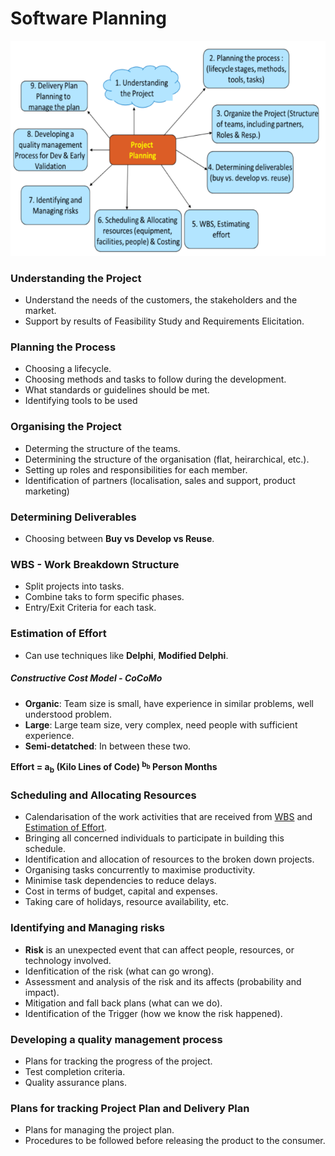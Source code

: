 # Software Planning

![Planning](images/PM_plan.png)

### Understanding the Project

- Understand the needs of the customers, the stakeholders and the market.
- Support by results of Feasibility Study and Requirements Elicitation.

### Planning the Process

- Choosing a lifecycle.
- Choosing methods and tasks to follow during the development.
- What standards or guidelines should be met.
- Identifying tools to be used

### Organising the Project

- Determing the structure of the teams.
- Determining the structure of the organisation (flat, heirarchical, etc.).
- Setting up roles and responsibilities for each member.
- Identification of partners (localisation, sales and support, product marketing)

### Determining Deliverables

- Choosing between **Buy vs Develop vs Reuse**.

### WBS - Work Breakdown Structure

- Split projects into tasks.
- Combine taks to form specific phases. 
- Entry/Exit Criteria for each task.

### Estimation of Effort

- Can use techniques like **Delphi**, **Modified Delphi**.

##### Constructive Cost Model - CoCoMo

- **Organic**: Team size is small, have experience in similar problems, well understood problem.
- **Large**: Large team size, very complex, need people with sufficient experience.
- **Semi-detatched**: In between these two.

**Effort = a<sub>b</sub> (Kilo Lines of Code) <sup>b<sub>b</sub></sup> Person Months**

### Scheduling and Allocating Resources

- Calendarisation of the work activities that are received from [WBS](#wbs---work-breakdown-structure) and [Estimation of Effort](#estimation-of-effort).
- Bringing all concerned individuals to participate in building this schedule.
- Identification and allocation of resources to the broken down projects.
- Organising tasks concurrently to maximise productivity.
- Minimise task dependencies to reduce delays.
- Cost in terms of budget, capital and expenses.
- Taking care of holidays, resource availability, etc.  

### Identifying and Managing risks

- **Risk** is an unexpected event that can affect people, resources, or technology involved.
- Idenfitication of the risk (what can go wrong).
- Assessment and analysis of the risk and its affects (probability and impact).
- Mitigation and fall back plans (what can we do).
- Identification of the Trigger (how we know the risk happened).


### Developing a quality management process

- Plans for tracking the progress of the project.
- Test completion criteria.
- Quality assurance plans.

### Plans for tracking Project Plan and Delivery Plan

- Plans for managing the project plan.
- Procedures to be followed before releasing the product to the consumer.